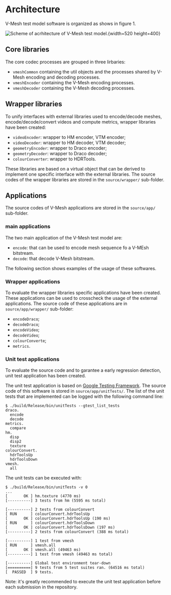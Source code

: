 
<!--- Architecture  --->
# Architecture 

V-Mesh test model software is organized as shows in figure 1.


![Scheme of acrhitecture of V-Mesh test model.](images/architecture.png){width=520 height=400}


## Core libraries

The core codec processes are grouped in three lirbaries: 

- `vmeshCommon` containing the util objects and the processes shared by V-Mesh encoding and decoding processes. 
- `vmeshEncoder` containing the V-Mesh encoding processes. 
- `vmeshDecoder` containing the V-Mesh decoding processes. 

## Wrapper libraries
 
To unify interfaces with external libraries used to encode/decode meshes, encode/decode/convert videos and compute metrics, wrapper libraries
have been created:

- `videoEncoder`: wrapper to HM encoder, VTM encoder;
- `videoDecoder`: wrapper to HM decoder, VTM decoder;
- `geometryEncoder`: wrapper to Draco encoder; 
- `geometryDecoder`: wrapper to Draco decoder;
- `colourConverter`: wrapper to HDRTools.

These libraries are based on a virtual object that can be derived to implement one specific interface with the external libraries. The source codes of the wrapper libraries are stored in the `source/wrapper/` sub-folder.

## Applications 

The source codes of V-Mesh applications are stored in the `source/app/` sub-folder. 

### main applications

The two main application of the V-Mesh test model are: 

- `encode`: that can be used to encode mesh sequence fo a V-MEsh bitstream. 
- `decode`: that decode V-Mesh bitstream.

The following section shows examples of the usage of these softwares.

### Wrapper applications

To evaluate the wrapper libraries specific applications have been created. These applications can be used to crosscheck the usage of the external applications. The source code of these applications are in `source/app/wrapper/` sub-folder: 

- `encodeDraco`;
- `decodeDraco`;
- `encodeVideo`;
- `decodeVideo`;
- `colourConverte`;
- `metrics`.
 

### Unit test applications

To evaluate the source code and to garantee a early regression detection, unit test application has been created. 

The unit test application is based on [Google Testing Framework](https://github.com/google/googletest). The source code of this software is stored in `source/app/unitTests/`. 
The list of the unit tests that are implemented can be logged with the following command line:

```console
$ ./build/Release/bin/unitTests --gtest_list_tests
draco.
  encode
  decode
metrics.
  compare
hm.
  disp
  disp2
  texture
colourConvert.
  hdrToolsUp
  hdrToolsDown
vmesh.
  all
```

The unit tests can be executed with:
```console
$ ./build/Release/bin/unitTests -v 0
... 
[       OK ] hm.texture (4770 ms)
[----------] 3 tests from hm (5595 ms total)

[----------] 2 tests from colourConvert
[ RUN      ] colourConvert.hdrToolsUp
[       OK ] colourConvert.hdrToolsUp (190 ms)
[ RUN      ] colourConvert.hdrToolsDown
[       OK ] colourConvert.hdrToolsDown (197 ms)
[----------] 2 tests from colourConvert (388 ms total)

[----------] 1 test from vmesh
[ RUN      ] vmesh.all
[       OK ] vmesh.all (49463 ms)
[----------] 1 test from vmesh (49463 ms total)

[----------] Global test environment tear-down
[==========] 9 tests from 5 test suites ran. (64516 ms total)
[  PASSED  ] 9 tests.
```

Note: it's greatly recommended to execute the unit test application before each submission in the repository.
